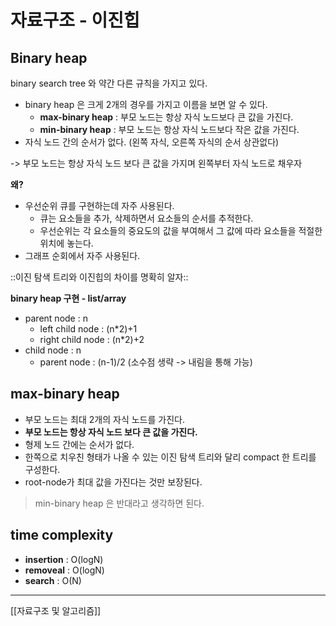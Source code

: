 # 자료구조 - 이진힙

## Binary heap

binary search tree 와 약간 다른 규칙을 가지고 있다.

- binary heap 은 크게 2개의 경우를 가지고 이름을 보면 알 수 있다.
  - **max-binary heap** : 부모 노드는 항상 자식 노드보다 큰 값을 가진다.
  - **min-binary heap** : 부모 노드는 항상 자식 노드보다 작은 값을 가진다.
- 자식 노드 간의 순서가 없다. (왼쪽 자식, 오른쪽 자식의 순서 상관없다)

-> 부모 노드는 항상 자식 노드 보다 큰 값을 가지며 왼쪽부터 자식 노드로 채우자

**왜?**

- 우선순위 큐를 구현하는데 자주 사용된다.
  - 큐는 요소들을 추가, 삭제하면서 요소들의 순서를 추적한다.
  - 우선순위는 각 요소들의 중요도의 값을 부여해서 그 값에 따라 요소들을 적절한 위치에 놓는다.
- 그래프 순회에서 자주 사용된다.

::이진 탐색 트리와 이진힙의 차이를 명확히 알자::

**binary heap 구현 - list/array**

- parent node : n
  - left child node : (n\*2)+1
  - right child node : (n\*2)+2
- child node : n
  - parent node : (n-1)/2 (소수점 생략 -> 내림을 통해 가능)

## max-binary heap

- 부모 노드는 최대 2개의 자식 노드를 가진다.
- **부모 노드는 항상 자식 노드 보다 큰 값을 가진다.**
- 형제 노드 간에는 순서가 없다.
- 한쪽으로 치우친 형태가 나올 수 있는 이진 탐색 트리와 달리 compact 한 트리를 구성한다.
- root-node가 최대 값을 가진다는 것만 보장된다.

> min-binary heap 은 반대라고 생각하면 된다.

## time complexity

- **insertion** : O(logN)
- **removeal** : O(logN)
- **search** : O(N)

---

[[자료구조 및 알고리즘]]
